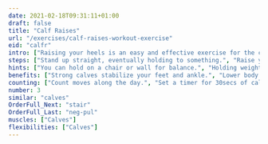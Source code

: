 ```yaml
---
date: 2021-02-18T09:31:11+01:00
draft: false
title: "Calf Raises"
url: "/exercises/calf-raises-workout-exercise"
eid: "calfr"
intro: ["Raising your heels is an easy and effective exercise for the calves."]
steps: ["Stand up straight, eventually holding to something.", "Raise your heels until you are standing on your toes.", "Bring down the heels back to the floor.", "This is one repetition."]
hints: ["You can hold on a chair or wall for balance.", "Holding weights (bags or dumbbells) will make the exercise more effective.", "Calf raises can easily be done while in the morning mirror, or in front of the TV."]
benefits: ["Strong calves stabilize your feet and ankle.", "Lower body performance frequently depends on calves, strength them will make a difference.", "Advantage or explosiveness in sprinting.", "Protect knees on jumps, burpees and any impact actions."]
counting: ["Count moves along the day.", "Set a timer for 30secs of calf raises. The next day increase 2 seconds, and consequtively.", "Set a goal for 20 consecutive days, restart counting the days if the daily goal is missed."]
number: 3
similar: "calves"
OrderFull_Next: "stair"
OrderFull_Last: "neg-pul"
muscles: ["Calves"]
flexibilities: ["Calves"]
---
```

